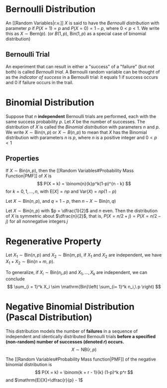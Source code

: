 # Bernoulli Distribution
An [[Random Variables|r.v.]] $X$ is said to have the *Bernoulli distribution* with parameter $p$ if $P(X = 1)=p$ and $P(X =0) = 1-p$, where $0 < p < 1$. We write this as $X\sim \mathrm{Bern}(p)$. (or $B(1,p)$, $\mathrm{Bin}(1,p)$ as a special case of binomial distribution)

## Bernoulli Trial
An experiment that can result in either a "success" of a "failure" (but not both) is called *Bernoulli trial*. A Bernoulli random variable can be thought of as the *indicator of success* in a Bernoulli trial: it equals $1$ if success occurs and $0$ if failure occurs in the trail.

# Binomial Distribution
Suppose that $n$ **independent** Bernoulli trials are performed, each with the same success probability $p$. Let $X$ be the number of successes. The distribution of $X$ is called the *Binomial distribution* with parameters $n$ and $p$. We write $X \sim \mathrm{Bin}(n,p)$ or $X \sim B(n,p)$ to mean that $X$ has the Binomial distribution with parameters $n$ is $p$, where $n$ is a positive integer and $0 < p < 1$

## Properties
If $X \sim \mathrm{Bin}(n,p)$, then the [[Random Variables#Probability Mass Function|PMF]] of $X$ is
$$
P(X = k) = \binom{n}{k}p^k(1-p)^{n - k}
$$
for $k = 0,1, \ldots ,n$, with $\mathrm{E}[X] = np$  and $\mathrm{Var}(X) = np(1-p)$

Let $X \sim \mathrm{Bin}(n,p)$, and $q = 1-p$, then $n - X \sim \mathrm{Bin}(n,q)$

Let $X \sim \mathrm{Bin}(n,p)$ with $p = \dfrac{1}{2}$ and $n$ even. Then the distribution of $X$ is symmetric about $\dfrac{n}{2}$, that is, $P(X = n/2 + j) = P(X = n/2 -j)$ for all nonnegative integers $j$

# Regenerative Property
Let $X_1 \sim \mathrm{Bin}(n,p)$ and $X_2 \sim \mathrm{Bin}(m, p)$, if $X_1$ and $X_2$ are independent, we have $X_1 + X_2 \sim \mathrm{Bin}(n+m, \ p)$. 

To generalize, if $X_i \sim \mathrm{Bin}(n_i,p)$ and $X_1, \ldots ,X_k$ are independent, we can conclude
$$
\sum_{i = 1}^k X_i \sim \mathrm{Bin}\left( \sum_{i= 1}^k n_i,\ p \right) 
$$
# Negative Binomial Distribution (Pascal Distribution)
This distribution models the number of **failures** in a sequence of independent and identically distributed Bernoulli trials **before a specified (non-random) number of successes (denoted $r$) occurs.** 
$$
X \sim \mathrm{NB}(r,p)
$$

The [[Random Variables#Probability Mass function|PMF]] of the negative binomial distribution is
$$
P(X = k) = \binom{k + r - 1}{k} (1-p)^k p^r
$$
and $\mathrm{E}[X]=\dfrac{r}{p} - 1$
